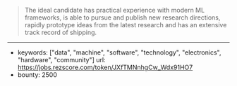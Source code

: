 >The ideal candidate has practical experience with modern ML frameworks, is able to pursue and publish new research directions, rapidly prototype ideas from the latest research and has an extensive track record of shipping.
------
- keywords: ["data", "machine", "software", "technology", "electronics", "hardware", "community"]
url: https://jobs.rezscore.com/token/JXfTMNnhgCw_Wdx91HO7
- bounty: 2500
